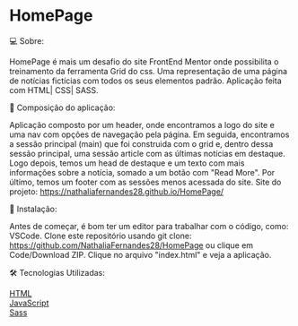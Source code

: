 # HomePage


💻 Sobre:

HomePage é mais um desafio do site FrontEnd Mentor onde possibilita 
o treinamento da ferramenta Grid do css. Uma representação de uma página 
de notícias fictícias com todos os seus elementos padrão.
Aplicação feita com HTML| CSS| SASS.

📝 Composição do aplicação:

Aplicação composto por um header, onde encontramos a logo do site e uma nav com opções de navegação pela página. 
Em seguida, encontramos a sessão principal (main) que foi construida com o grid e, dentro dessa sessão principal, 
uma sessão article com as últimas notícias em destaque. Logo depois, temos um head de destaque e um texto com mais 
informações sobre a notícia, somado a um botão com "Read More". Por último, temos um footer com as sessões menos acessada do site. 
Site do projeto: https://nathaliafernandes28.github.io/HomePage/

🏁 Instalação:

Antes de começar, é bom ter um editor para trabalhar com o código, como: VSCode. 
Clone este repositório usando git clone: https://github.com/NathaliaFernandes28/HomePage ou clique em Code/Download ZIP.
Clique no arquivo "index.html" e veja a aplicação.

🛠️ Tecnologias Utilizadas:

[HTML](https://developer.mozilla.org/pt-BR/docs/Web/HTML)
<br>
[JavaScript](https://developer.mozilla.org/pt-BR/docs/Web/JavaScript)
<br>
[Sass](https://sass-lang.com/)
